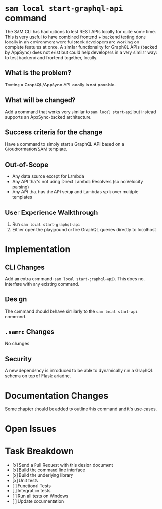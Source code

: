 `sam local start-graphql-api` command
====================================

The SAM CLI has had options to test REST APIs locally for quite some time. This is very useful to have combined frontend + backend testing done locally in an environment were fullstack developers are working on complete features at once. 
A similar functionality for GraphQL APIs (backed by AppSync) does not exist but could help developers in a very similar way: to test backend and frontend together, locally. 


What is the problem?
--------------------
Testing a GraphQL/AppSync API locally is not possible.

What will be changed?
---------------------
Add a command that works very similar to `sam local start-api` but instead supports an AppSync-backed architecture. 

Success criteria for the change
-------------------------------
Have a command to simply start a GraphQL API based on a Cloudformation/SAM template.

Out-of-Scope
------------
- Any data source except for Lambda
- Any API that's not using Direct Lambda Resolvers (so no Velocity parsing)
- Any API that has the API setup and Lambdas split over multiple templates

User Experience Walkthrough
---------------------------
1. Run `sam local start-graphql-api`
2. Either open the playground or fire GraphQL queries directly to localhost

Implementation
==============

CLI Changes
-----------
Add an extra command (`sam local start-graphql-api`). This does not interfere with any existing command. 

Design
------
The command should behave similarly to the `sam local start-api` command. 

`.samrc` Changes
----------------
No changes

Security
--------
A new dependency is introduced to be able to dynamically run a GraphQL schema on top of Flask: ariadne.

Documentation Changes
=====================

Some chapter should be added to outline this command and it's use-cases. 

Open Issues
============

Task Breakdown
==============

-   \[x\] Send a Pull Request with this design document
-   \[x\] Build the command line interface
-   \[x\] Build the underlying library
-   \[x\] Unit tests
-   \[ \] Functional Tests
-   \[ \] Integration tests
-   \[ \] Run all tests on Windows
-   \[ \] Update documentation
